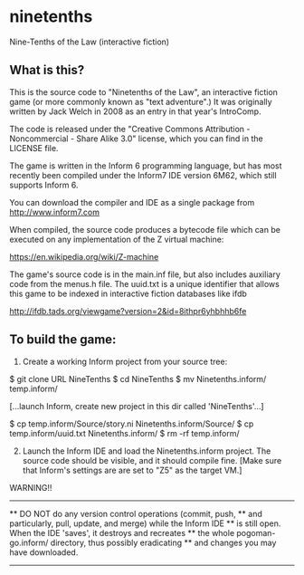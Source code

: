 # ninetenths
Nine-Tenths of the Law (interactive fiction)

What is this?
-------------

This is the source code to "Ninetenths of the Law", an interactive fiction game
(or more commonly known as "text adventure".)  It was originally
written by Jack Welch in 2008 as an entry in that year's IntroComp.

The code is released under the "Creative Commons Attribution -
Noncommercial - Share Alike 3.0" license, which you can find in the
LICENSE file.

The game is written in the Inform 6 programming language, but has most
recently been compiled under the Inform7 IDE version 6M62, which still
supports Inform 6.

You can download the compiler and IDE as a single
package from http://www.inform7.com

When compiled, the source code produces a bytecode file which can be
executed on any implementation of the Z virtual machine:

https://en.wikipedia.org/wiki/Z-machine

The game's source code is in the main.inf file, but also includes
auxiliary code from the menus.h file. The uuid.txt is a unique 
identifier that allows this game to be indexed in interactive
fiction databases like ifdb 

http://ifdb.tads.org/viewgame?version=2&id=8ithpr6yhbhhb6fe


To build the game:
------------------

1. Create a working Inform project from your source tree:

  $ git clone URL NineTenths
  $ cd NineTenths
  $ mv Ninetenths.inform/ temp.inform/

  [...launch Inform, create new project in this dir called 'NineTenths'…]

  $ cp temp.inform/Source/story.ni Ninetenths.inform/Source/
  $ cp temp.inform/uuid.txt Ninetenths.inform/
  $ rm -rf temp.inform/

2. Launch the Inform IDE and load the Ninetenths.inform project.  The
source code should be visible, and it should compile fine.  [Make sure
that Inform's settings are are set to "Z5" as the target VM.]


WARNING!!
  ********************************************************************
  ** DO NOT do any version control operations (commit, push,
  ** and particularly, pull, update, and merge) while the Inform IDE 
  ** is still open.  When the IDE 'saves', it destroys and recreates 
  ** the whole pogoman-go.inform/ directory, thus possibly eradicating
  ** and changes you may have downloaded. 
  ********************************************************************
